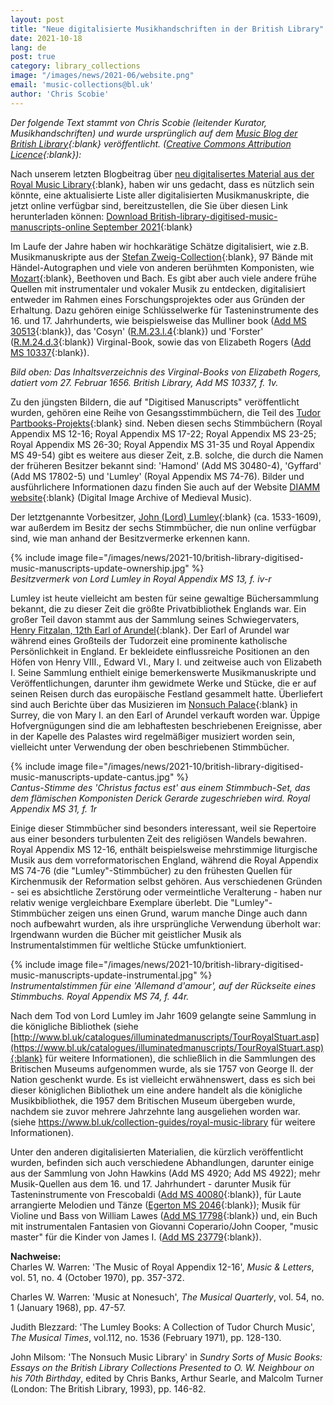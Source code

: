 ```yaml
---
layout: post
title: "Neue digitalisierte Musikhandschriften in der British Library"
date: 2021-10-18
lang: de
post: true
category: library_collections
image: "/images/news/2021-06/website.png"
email: 'music-collections@bl.uk'
author: 'Chris Scobie'
---
```


_Der folgende Text stammt von Chris Scobie (leitender Kurator, Musikhandschriften) und wurde ursprünglich auf dem [Music Blog der British Library](https://blogs.bl.uk/music/2021/09/digitised-music-manuscripts-update.html){:blank} veröffentlicht. ([Creative Commons Attribution Licence](https://blogs.bl.uk/music/about-this-blog.html){:blank}):_  

Nach unserem letzten Blogbeitrag über [neu digitalisertes Material aus der Royal Music Library](https://blogs.bl.uk/music/2021/08/digitised-manuscripts-from-the-royal-music-library.html){:blank}, haben wir uns gedacht, dass es nützlich sein könnte, eine aktualisierte Liste aller digitalisierten Musikmanuskripte, die jetzt online verfügbar sind, bereitzustellen, die Sie über diesen Link herunterladen können: [Download British-library-digitised-music-manuscripts-online September 2021](https://blogs.bl.uk/files/british-library-digitised-music-manuscripts-online-september-2021.xlsx){:blank}  

Im Laufe der Jahre haben wir hochkarätige Schätze digitalisiert, wie z.B. Musikmanuskripte aus der [Stefan Zweig-Collection](https://www.bl.uk/collection-guides/zweig-manuscripts?mobile=on){:blank}, 97 Bände mit Händel-Autographen und viele von anderen berühmten Komponisten, wie [Mozart](https://blogs.bl.uk/music/2014/04/mozartmanuscriptsonline.html){:blank}, Beethoven und Bach. Es gibt aber auch viele andere frühe Quellen mit instrumentaler und vokaler Musik zu entdecken, digitalisiert entweder im Rahmen eines Forschungsprojektes oder aus Gründen der Erhaltung. Dazu gehören einige Schlüsselwerke für Tasteninstrumente des 16. und 17. Jahrhunderts, wie beispielsweise das Mulliner book ([Add MS 30513](https://www.bl.uk/manuscripts/FullDisplay.aspx?ref=Add_MS_30513){:blank}), das 'Cosyn' ([R.M.23.l.4](https://www.bl.uk/manuscripts/FullDisplay.aspx?ref=R.M.23.l.4){:blank}) und 'Forster' ([R.M.24.d.3](https://www.bl.uk/manuscripts/FullDisplay.aspx?ref=R.M.24.d.3){:blank}) Virginal-Book, sowie das von Elizabeth Rogers ([Add MS 10337](https://www.bl.uk/manuscripts/FullDisplay.aspx?ref=Add_MS_10337){:blank}).  

_Bild oben: Das Inhaltsverzeichnis des Virginal-Books von Elizabeth Rogers, datiert vom 27. Februar 1656. British Library, Add MS 10337, f. 1v._  

Zu den jüngsten Bildern, die auf "Digitised Manuscripts" veröffentlicht wurden, gehören eine Reihe von Gesangsstimmbüchern, die Teil des [Tudor Partbooks-Projekts](http://www.tudorpartbooks.ac.uk/){:blank} sind. Neben diesen sechs Stimmbüchern (Royal Appendix MS 12-16; Royal Appendix MS 17-22; Royal Appendix MS 23-25; Royal Appendix MS 26-30; Royal Appendix MS 31-35 und Royal Appendix MS 49-54) gibt es weitere aus dieser Zeit, z.B. solche, die durch die Namen der früheren Besitzer bekannt sind: 'Hamond' (Add MS 30480-4), 'Gyffard' (Add MS 17802-5) und 'Lumley' (Royal Appendix MS 74-76). Bilder und ausführlichere Informationen dazu finden Sie auch auf der Website [DIAMM website](https://www.diamm.ac.uk/){:blank} (Digital Image Archive of Medieval Music).  

Der letztgenannte Vorbesitzer, [John (Lord) Lumley](https://en.wikipedia.org/wiki/John_Lumley,_1st_Baron_Lumley){:blank} (ca. 1533-1609), war außerdem im Besitz der sechs Stimmbücher, die nun online verfügbar sind, wie man anhand der Besitzvermerke erkennen kann.  

{% include image file="/images/news/2021-10/british-library-digitised-music-manuscripts-update-ownership.jpg" %}  
_Besitzvermerk von Lord Lumley in Royal Appendix MS 13, f. iv-r_  

Lumley ist heute vielleicht am besten für seine gewaltige Büchersammlung bekannt, die zu dieser Zeit die größte Privatbibliothek Englands war. Ein großer Teil davon stammt aus der Sammlung seines Schwiegervaters, [Henry Fitzalan, 12th Earl of Arundel](https://www.npg.org.uk/collections/search/person/mp00144/henry-fitzalan-12th-earl-of-arundel){:blank}. Der Earl of Arundel war während eines Großteils der Tudorzeit eine prominente katholische Persönlichkeit in England. Er bekleidete einflussreiche Positionen an den Höfen von Henry VIII., Edward VI., Mary I. und zeitweise auch von Elizabeth I. Seine Sammlung enthielt einige bemerkenswerte Musikmanuskripte und Veröffentlichungen, darunter ihm gewidmete Werke und Stücke, die er auf seinen Reisen durch das europäische Festland gesammelt hatte. Überliefert sind auch Berichte über das Musizieren im [Nonsuch Palace](https://www.friendsofnonsuch.co.uk/nonsuch-palace/){:blank} in Surrey, die von Mary I. an den Earl of Arundel verkauft worden war. Üppige Hofvergnügungen sind die am lebhaftesten beschriebenen Ereignisse, aber in der Kapelle des Palastes wird regelmäßiger musiziert worden sein, vielleicht unter Verwendung der oben beschriebenen Stimmbücher.  

{% include image file="/images/news/2021-10/british-library-digitised-music-manuscripts-update-cantus.jpg" %}  
_Cantus-Stimme des 'Christus factus est' aus einem Stimmbuch-Set, das dem flämischen Komponisten Derick Gerarde zugeschrieben wird. Royal Appendix MS 31, f. 1r_  

Einige dieser Stimmbücher sind besonders interessant, weil sie Repertoire aus einer besonders turbulenten Zeit des religiösen Wandels bewahren. Royal Appendix MS 12-16, enthält beispielsweise mehrstimmige liturgische Musik aus dem vorreformatorischen England, während die Royal Appendix MS 74-76 (die "Lumley"-Stimmbücher) zu den frühesten Quellen für Kirchenmusik der Reformation selbst gehören. Aus verschiedenen Gründen - sei es absichtliche Zerstörung oder vermeintliche Veralterung - haben nur relativ wenige vergleichbare Exemplare überlebt. Die "Lumley"-Stimmbücher zeigen uns einen Grund, warum manche Dinge auch dann noch aufbewahrt wurden, als ihre ursprüngliche Verwendung überholt war: Irgendwann wurden die Bücher mit geistlicher Musik als Instrumentalstimmen für weltliche Stücke umfunktioniert.   

{% include image file="/images/news/2021-10/british-library-digitised-music-manuscripts-update-instrumental.jpg" %}  
_Instrumentalstimmen für eine 'Allemand d'amour', auf der Rückseite eines Stimmbuchs. Royal Appendix MS 74, f. 44r._  

Nach dem Tod von Lord Lumley im Jahr 1609 gelangte seine Sammlung in die königliche Bibliothek (siehe [http://www.bl.uk/catalogues/illuminatedmanuscripts/TourRoyalStuart.asp](https://www.bl.uk/catalogues/illuminatedmanuscripts/TourRoyalStuart.asp){:blank} für weitere Informationen), die schließlich in die Sammlungen des Britischen Museums aufgenommen wurde, als sie 1757 von George II. der Nation geschenkt wurde. Es ist vielleicht erwähnenswert, dass es sich bei dieser königlichen Bibliothek um eine andere handelt als die königliche Musikbibliothek, die 1957 dem Britischen Museum übergeben wurde, nachdem sie zuvor mehrere Jahrzehnte lang ausgeliehen worden war. (siehe <https://www.bl.uk/collection-guides/royal-music-library> für weitere Informationen).  

Unter den anderen digitalisierten Materialien, die kürzlich veröffentlicht wurden, befinden sich auch verschiedene Abhandlungen, darunter einige aus der Sammlung von John Hawkins (Add MS 4920; Add MS 4922); mehr Musik-Quellen aus dem 16. und 17. Jahrhundert - darunter Musik für Tasteninstrumente von Frescobaldi ([Add MS 40080](https://www.bl.uk/manuscripts/FullDisplay.aspx?ref=Add_MS_40080){:blank}), für Laute arrangierte Melodien und Tänze ([Egerton MS 2046](http://access.bl.uk/item/viewer/ark:/81055/vdc_100109684519.0x000001){:blank}); Musik für Violine und Bass von William Lawes ([Add MS 17798](http://access.bl.uk/item/viewer/ark:/81055/vdc_100109683361.0x000001){:blank}) und, ein Buch mit instrumentalen Fantasien von Giovanni Coperario/John Cooper, "music master" für die Kinder von James I. ([Add MS 23779](http://access.bl.uk/item/viewer/ark:/81055/vdc_100109683745.0x000001){:blank}).  

**Nachweise:**  
Charles W. Warren: 'The Music of Royal Appendix 12-16', _Music & Letters_, vol. 51, no. 4 (October 1970), pp. 357-372.  

Charles W. Warren: 'Music at Nonesuch', _The Musical Quarterly_, vol. 54, no. 1 (January 1968), pp. 47-57.  

Judith Blezzard: 'The Lumley Books: A Collection of Tudor Church Music', _The Musical Times_, vol.112, no. 1536 (February 1971), pp. 128-130.  

John Milsom: 'The Nonsuch Music Library' in _Sundry Sorts of Music Books: Essays on the British Library Collections Presented to O. W. Neighbour on his 70th Birthday_, edited by Chris Banks, Arthur Searle, and Malcolm Turner (London: The British Library, 1993), pp. 146-82. 
